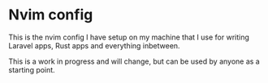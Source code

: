 # Nvim config

This is the nvim config I have setup on my machine that I use for writing Laravel apps, Rust apps and everything inbetween. 

This is a work in progress and will change, but can be used by anyone as a starting point. 
